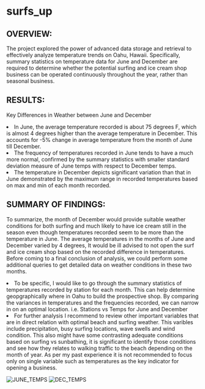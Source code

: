 # surfs_up
## OVERVIEW:
The project explored the power of advanced data storage and retrieval to effectively analyze temperature trends on Oahu, Hawaii. Specifically, summary statistics on temperature data for June and December are required to determine whether the potential surfing and ice cream shop business can be operated continuously throughout the year, rather than seasonal business.

## RESULTS:
Key Differences in Weather between June and December

<li>In June, the average temperature recorded is about 75 degrees F, which is almost 4 degrees higher than the average temperature in December.
  This accounts for -5% change in average temperature from the month of June till December.</li>

<li>The frequency of temperatures recorded in June tends to have a much more normal, confirmed by the summary statistics with smaller standard deviation measure of June temps with respect to December temps.</li>

<li>The temperature in December depicts significant variation than that in June demonstrated by the maximum range in recorded temperatures based on max and min of each month recorded.</li>


## SUMMARY OF FINDINGS:
To summarize, the month of December would provide suitable weather conditions for both surfing and much likely to have ice cream still in the season even though temperatures recorded seem to be more than the temperature in June. 
The average temperatures in the months of June and December varied by 4 degrees, It would be ill advised to not open the surf and ice cream shop based on the recorded difference in temperatures.
Before coming to a final conclusion of analysis, we could perform some additional queries to get detailed data on weather conditions in these two months.

<li>To be specific, I would like to go through the summary statistics of temperatures recorded by station for each month. This can help determine geopgraphically where in Oahu to build the prospective shop. By comparing the variances in temperatures and the frequencies recorded, we can narrow in on an optimal location.
i.e. Stations vs Temps for June and December </li>

<li>For further analysis I recommend to review other important variables that are in direct relation with optimal beach and surfing weather. This varibles include precipitation, busy surfing locations, wave swells and wind condition. This also might have some contrasting adequate conditions based on surfing vs sunbathing, it is significant to identify those conditions and see how they relates to walking traffic to the beach depending on the month of year. As per my past experience it is not recommended to focus only on single variable such as temperatures as the key indicator for opening a business.</li>


![JUNE_TEMPS](https://user-images.githubusercontent.com/86158802/131258611-74df9205-8162-4c6e-8494-2f73504d8699.PNG)
![DEC_TEMPS](https://user-images.githubusercontent.com/86158802/131258594-777896ea-3ca1-479a-a952-6cefe2cb4aa6.PNG)

